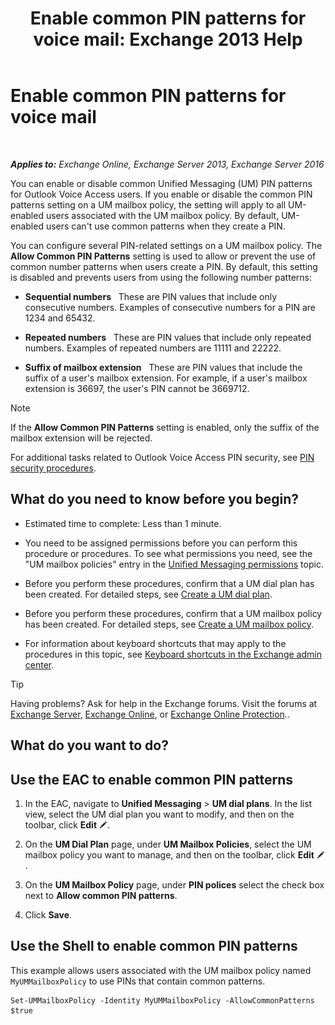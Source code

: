 ﻿---
title: 'Enable common PIN patterns for voice mail: Exchange 2013 Help'
TOCTitle: Enable common PIN patterns for voice mail
ms:assetid: 9940a8c2-f576-4089-ab96-8b318ad3da0f
ms:mtpsurl: https://technet.microsoft.com/en-us/library/JJ673546(v=EXCHG.150)
ms:contentKeyID: 49315471
ms.date: 12/10/2017
mtps_version: v=EXCHG.150
---

# Enable common PIN patterns for voice mail

 

_**Applies to:** Exchange Online, Exchange Server 2013, Exchange Server 2016_


You can enable or disable common Unified Messaging (UM) PIN patterns for Outlook Voice Access users. If you enable or disable the common PIN patterns setting on a UM mailbox policy, the setting will apply to all UM-enabled users associated with the UM mailbox policy. By default, UM-enabled users can't use common patterns when they create a PIN.

You can configure several PIN-related settings on a UM mailbox policy. The **Allow Common PIN Patterns** setting is used to allow or prevent the use of common number patterns when users create a PIN. By default, this setting is disabled and prevents users from using the following number patterns:

  - **Sequential numbers**   These are PIN values that include only consecutive numbers. Examples of consecutive numbers for a PIN are 1234 and 65432.

  - **Repeated numbers**   These are PIN values that include only repeated numbers. Examples of repeated numbers are 11111 and 22222.

  - **Suffix of mailbox extension**   These are PIN values that include the suffix of a user's mailbox extension. For example, if a user's mailbox extension is 36697, the user's PIN cannot be 3669712.


> [!NOTE]
> If the <STRONG>Allow Common PIN Patterns</STRONG> setting is enabled, only the suffix of the mailbox extension will be rejected.



For additional tasks related to Outlook Voice Access PIN security, see [PIN security procedures](pin-security-procedures-exchange-2013-help.md).

## What do you need to know before you begin?

  - Estimated time to complete: Less than 1 minute.

  - You need to be assigned permissions before you can perform this procedure or procedures. To see what permissions you need, see the "UM mailbox policies" entry in the [Unified Messaging permissions](unified-messaging-permissions-exchange-2013-help.md) topic.

  - Before you perform these procedures, confirm that a UM dial plan has been created. For detailed steps, see [Create a UM dial plan](https://docs.microsoft.com/en-us/exchange/voice-mail-unified-messaging/connect-voice-mail-system/create-um-dial-plan).

  - Before you perform these procedures, confirm that a UM mailbox policy has been created. For detailed steps, see [Create a UM mailbox policy](https://docs.microsoft.com/en-us/exchange/voice-mail-unified-messaging/set-up-voice-mail/create-um-mailbox-policy).

  - For information about keyboard shortcuts that may apply to the procedures in this topic, see [Keyboard shortcuts in the Exchange admin center](keyboard-shortcuts-in-the-exchange-admin-center-exchange-online-protection-help.md).


> [!TIP]
> Having problems? Ask for help in the Exchange forums. Visit the forums at <A href="https://go.microsoft.com/fwlink/p/?linkid=60612">Exchange Server</A>, <A href="https://go.microsoft.com/fwlink/p/?linkid=267542">Exchange Online</A>, or <A href="https://go.microsoft.com/fwlink/p/?linkid=285351">Exchange Online Protection</A>..



## What do you want to do?

## Use the EAC to enable common PIN patterns

1.  In the EAC, navigate to **Unified Messaging** \> **UM dial plans**. In the list view, select the UM dial plan you want to modify, and then on the toolbar, click **Edit** ![Edit icon](images/JJ218640.6f53ccb2-1f13-4c02-bea0-30690e6ea71d(EXCHG.150).gif "Edit icon").

2.  On the **UM Dial Plan** page, under **UM Mailbox Policies**, select the UM mailbox policy you want to manage, and then on the toolbar, click **Edit** ![Edit icon](images/JJ218640.6f53ccb2-1f13-4c02-bea0-30690e6ea71d(EXCHG.150).gif "Edit icon").

3.  On the **UM Mailbox Policy** page, under **PIN polices** select the check box next to **Allow common PIN patterns**.

4.  Click **Save**.

## Use the Shell to enable common PIN patterns

This example allows users associated with the UM mailbox policy named `MyUMMailboxPolicy` to use PINs that contain common patterns.

    Set-UMMailboxPolicy -Identity MyUMMailboxPolicy -AllowCommonPatterns $true

